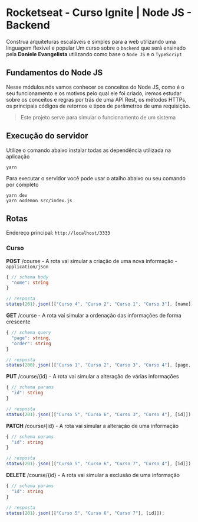 # Rocketseat - Curso Ignite | Node JS - Backend
Construa arquiteturas escaláveis e simples para a web utilizando uma linguagem flexível e popular
Um curso sobre o `backend` que será ensinado pela **Daniele Evangelista** utilizando como base o `Node JS` e o `TypeScript`

## Fundamentos do Node JS
Nesse módulos nós vamos conhecer os conceitos do Node JS, como é o seu funcionamento e os motivos pelo qual ele foi criado, iremos estudar sobre os conceitos e regras por trás de uma API Rest, os métodos HTTPs, os principais códigos de retornos e tipos de parâmetros de uma requisição.

>Este projeto serve para simular o funcionamento de um sistema

## Execução do servidor
Utilize o comando abaixo instalar todas as dependência utilizada na aplicação
```bs
yarn
```

Para executar o servidor você pode usar o atalho abaixo ou seu comando por completo
```bs
yarn dev
yarn nodemon src/index.js
```

## Rotas
Endereço principal: `http://localhost/3333`

### Curso
**POST** /course - A rota vai simular a criação de uma nova informação - `application/json`
```ts
{ // schema body
  "nome": string
}

// resposta
status(201).json([["Curso 4", "Curso 2", "Curso 1", "Curso 3"], [name]])
```

**GET** /course - A rota vai simular a ordenação das informações de forma crescente
```ts
{ // schema query
  "page": string,
  "order": string
}

// resposta
status(200).json([["Curso 1", "Curso 2", "Curso 3", "Curso 4"], [page, order]])
```

**PUT** /course/{id} - A rota vai simular a alteração de várias informações
```ts
{ // schema params
  "id": string
}

// resposta
status(201).json([["Curso 5", "Curso 6", "Curso 3", "Curso 4"], [id]])
```

**PATCH** /course/{id} - A rota vai simular a alteração de uma informação
```ts
{ // schema params
  "id": string
}

// resposta
status(201).json([["Curso 5", "Curso 6", "Curso 7", "Curso 4"], [id]])
```

**DELETE** /course/{id} - A rota vai simular a exclusão de uma informação
```ts
{ // schema params
  "id": string
}

// resposta
status(201).json([["Curso 5", "Curso 6", "Curso 7"], [id]]);
```
